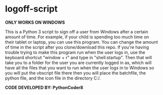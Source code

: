 # logoff-script
**ONLY WORKS ON WINDOWS**

This is a Python 3 script to sign off a user from Windows after a certain amount of time. For example, if your child is spending too much time on their tablet or laptop, you can use this program. You can change the amount of time in the script after you clone/download this repo. If you're having trouble trying to make this program run when the user logs in, use the keyboard shortcut "window + r" and type in "shell:startup". Then that will take you to a folder for the user you are currently logged in as, which will have all the files that you want to run when the user logs in to Windows so you will put the vbscript file there then you will place the batchfile, the python file, and the icon file in the directory C:/.

**CODE DEVELOPED BY: PythonCoder8**
